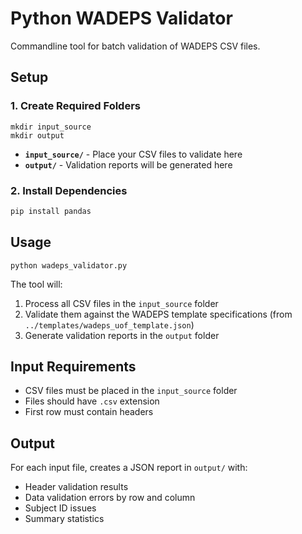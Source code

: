 # Python WADEPS Validator

Commandline tool for batch validation of WADEPS CSV files.

## Setup

### 1. Create Required Folders

```
mkdir input_source
mkdir output
```

- **`input_source/`** - Place your CSV files to validate here
- **`output/`** - Validation reports will be generated here

### 2. Install Dependencies

```bash
pip install pandas
```

## Usage

```
python wadeps_validator.py
```

The tool will:
1. Process all CSV files in the `input_source` folder
2. Validate them against the WADEPS template specifications (from `../templates/wadeps_uof_template.json`)
3. Generate validation reports in the `output` folder

## Input Requirements

- CSV files must be placed in the `input_source` folder
- Files should have `.csv` extension
- First row must contain headers

## Output

For each input file, creates a JSON report in `output/` with:
- Header validation results
- Data validation errors by row and column
- Subject ID issues
- Summary statistics